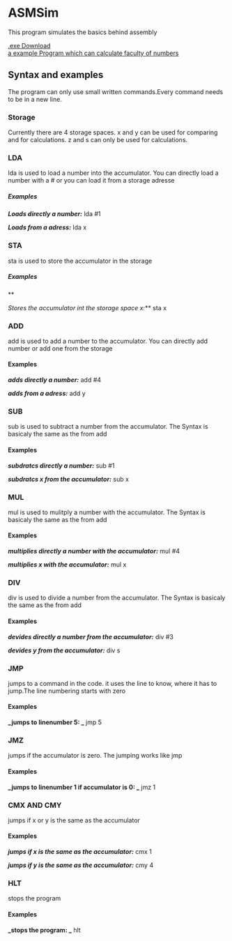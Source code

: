 # ASMSim
This program simulates the basics behind assembly

[.exe Download](https://github.com/KspPaul/ASMSim/raw/master/ASMSim/bin/Debug/ASMSim.exe)    
 [a example Program which can calculate faculty of numbers](https://github.com/KspPaul/ASMSim/blob/master/Faculty.asm)
## Syntax and examples


The program can only use small written commands.Every command needs to be in a new line. 

### Storage
Currently there are 4 storage spaces. x and y can be used for comparing and for calculations. z and s can only be used for calculations.

### LDA
lda is used to load a number into the accumulator. You can directly load a number with a # or you can load it from a storage adresse
##### Examples
**_Loads directly a number:_** lda #1

 **_Loads from a adress:_** lda x

### STA
sta is used to store the accumulator in the storage
##### Examples
**

_Stores the accumulator int the storage space x:_** sta x

### ADD
add is used to add a number to the accumulator. You can directly add number or add one from the storage
#### Examples
**_adds directly a number:_** add #4

 **_adds from a adress:_** add y

### SUB
sub is used to subtract a number from the accumulator. The Syntax is basicaly the same as the from add
#### Examples
**_subdratcs directly a number:_** sub #1

**_subdratcs x from the accumulator:_** sub x

### MUL
mul is used to mulitply a number with the accumulator. The Syntax is basicaly the same as the from add
#### Examples
**_multiplies directly a number with the accumulator:_** mul #4

**_multiplies x with the accumulator:_** mul x

### DIV
div is used to divide a number from the accumulator. The Syntax is basicaly the same as the from add
#### Examples
**_devides directly a number from the accumulator:_** div #3

**_devides y from the accumulator:_** div s

### JMP
jumps to a command in the code. it uses the line to know, where it has to jump.The line numbering starts with zero
#### Examples
**_jumps to linenumber 5: _** jmp 5

### JMZ
jumps if the accumulator is zero. The jumping works like jmp
#### Examples
**_jumps to linenumber 1 if accumulator is 0: _** jmz 1

### CMX AND CMY
jumps if x or y is the same as the accumulator
#### Examples
**_jumps if x is the same as the accumulator:_** cmx 1

**_jumps if y is the same as the accumulator:_** cmy 4

### HLT
stops the program
#### Examples
**_stops the program: _** hlt
